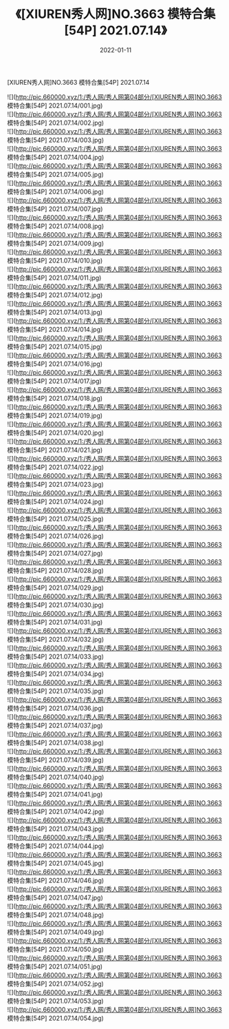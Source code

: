 ﻿---
layout: post
title:  《[XIUREN秀人网]NO.3663 模特合集[54P] 2021.07.14》
date:   2022-01-11
img: http://pic.660000.xyz/1:/秀人网/秀人网第04部分/[XIUREN秀人网]NO.3663 模特合集[54P] 2021.07.14/000.jpg
categories: [美女, 清纯, 唯美]
---

[XIUREN秀人网]NO.3663 模特合集[54P] 2021.07.14

 ![](http://pic.660000.xyz/1:/秀人网/秀人网第04部分/[XIUREN秀人网]NO.3663 模特合集[54P] 2021.07.14/001.jpg) <br>![](http://pic.660000.xyz/1:/秀人网/秀人网第04部分/[XIUREN秀人网]NO.3663 模特合集[54P] 2021.07.14/002.jpg) <br>![](http://pic.660000.xyz/1:/秀人网/秀人网第04部分/[XIUREN秀人网]NO.3663 模特合集[54P] 2021.07.14/003.jpg) <br>![](http://pic.660000.xyz/1:/秀人网/秀人网第04部分/[XIUREN秀人网]NO.3663 模特合集[54P] 2021.07.14/004.jpg) <br>![](http://pic.660000.xyz/1:/秀人网/秀人网第04部分/[XIUREN秀人网]NO.3663 模特合集[54P] 2021.07.14/005.jpg) <br>![](http://pic.660000.xyz/1:/秀人网/秀人网第04部分/[XIUREN秀人网]NO.3663 模特合集[54P] 2021.07.14/006.jpg) <br>![](http://pic.660000.xyz/1:/秀人网/秀人网第04部分/[XIUREN秀人网]NO.3663 模特合集[54P] 2021.07.14/007.jpg) <br>![](http://pic.660000.xyz/1:/秀人网/秀人网第04部分/[XIUREN秀人网]NO.3663 模特合集[54P] 2021.07.14/008.jpg) <br>![](http://pic.660000.xyz/1:/秀人网/秀人网第04部分/[XIUREN秀人网]NO.3663 模特合集[54P] 2021.07.14/009.jpg) <br>![](http://pic.660000.xyz/1:/秀人网/秀人网第04部分/[XIUREN秀人网]NO.3663 模特合集[54P] 2021.07.14/010.jpg) <br>![](http://pic.660000.xyz/1:/秀人网/秀人网第04部分/[XIUREN秀人网]NO.3663 模特合集[54P] 2021.07.14/011.jpg) <br>![](http://pic.660000.xyz/1:/秀人网/秀人网第04部分/[XIUREN秀人网]NO.3663 模特合集[54P] 2021.07.14/012.jpg) <br>![](http://pic.660000.xyz/1:/秀人网/秀人网第04部分/[XIUREN秀人网]NO.3663 模特合集[54P] 2021.07.14/013.jpg) <br>![](http://pic.660000.xyz/1:/秀人网/秀人网第04部分/[XIUREN秀人网]NO.3663 模特合集[54P] 2021.07.14/014.jpg) <br>![](http://pic.660000.xyz/1:/秀人网/秀人网第04部分/[XIUREN秀人网]NO.3663 模特合集[54P] 2021.07.14/015.jpg) <br>![](http://pic.660000.xyz/1:/秀人网/秀人网第04部分/[XIUREN秀人网]NO.3663 模特合集[54P] 2021.07.14/016.jpg) <br>![](http://pic.660000.xyz/1:/秀人网/秀人网第04部分/[XIUREN秀人网]NO.3663 模特合集[54P] 2021.07.14/017.jpg) <br>![](http://pic.660000.xyz/1:/秀人网/秀人网第04部分/[XIUREN秀人网]NO.3663 模特合集[54P] 2021.07.14/018.jpg) <br>![](http://pic.660000.xyz/1:/秀人网/秀人网第04部分/[XIUREN秀人网]NO.3663 模特合集[54P] 2021.07.14/019.jpg) <br>![](http://pic.660000.xyz/1:/秀人网/秀人网第04部分/[XIUREN秀人网]NO.3663 模特合集[54P] 2021.07.14/020.jpg) <br>![](http://pic.660000.xyz/1:/秀人网/秀人网第04部分/[XIUREN秀人网]NO.3663 模特合集[54P] 2021.07.14/021.jpg) <br>![](http://pic.660000.xyz/1:/秀人网/秀人网第04部分/[XIUREN秀人网]NO.3663 模特合集[54P] 2021.07.14/022.jpg) <br>![](http://pic.660000.xyz/1:/秀人网/秀人网第04部分/[XIUREN秀人网]NO.3663 模特合集[54P] 2021.07.14/023.jpg) <br>![](http://pic.660000.xyz/1:/秀人网/秀人网第04部分/[XIUREN秀人网]NO.3663 模特合集[54P] 2021.07.14/024.jpg) <br>![](http://pic.660000.xyz/1:/秀人网/秀人网第04部分/[XIUREN秀人网]NO.3663 模特合集[54P] 2021.07.14/025.jpg) <br>![](http://pic.660000.xyz/1:/秀人网/秀人网第04部分/[XIUREN秀人网]NO.3663 模特合集[54P] 2021.07.14/026.jpg) <br>![](http://pic.660000.xyz/1:/秀人网/秀人网第04部分/[XIUREN秀人网]NO.3663 模特合集[54P] 2021.07.14/027.jpg) <br>![](http://pic.660000.xyz/1:/秀人网/秀人网第04部分/[XIUREN秀人网]NO.3663 模特合集[54P] 2021.07.14/028.jpg) <br>![](http://pic.660000.xyz/1:/秀人网/秀人网第04部分/[XIUREN秀人网]NO.3663 模特合集[54P] 2021.07.14/029.jpg) <br>![](http://pic.660000.xyz/1:/秀人网/秀人网第04部分/[XIUREN秀人网]NO.3663 模特合集[54P] 2021.07.14/030.jpg) <br>![](http://pic.660000.xyz/1:/秀人网/秀人网第04部分/[XIUREN秀人网]NO.3663 模特合集[54P] 2021.07.14/031.jpg) <br>![](http://pic.660000.xyz/1:/秀人网/秀人网第04部分/[XIUREN秀人网]NO.3663 模特合集[54P] 2021.07.14/032.jpg) <br>![](http://pic.660000.xyz/1:/秀人网/秀人网第04部分/[XIUREN秀人网]NO.3663 模特合集[54P] 2021.07.14/033.jpg) <br>![](http://pic.660000.xyz/1:/秀人网/秀人网第04部分/[XIUREN秀人网]NO.3663 模特合集[54P] 2021.07.14/034.jpg) <br>![](http://pic.660000.xyz/1:/秀人网/秀人网第04部分/[XIUREN秀人网]NO.3663 模特合集[54P] 2021.07.14/035.jpg) <br>![](http://pic.660000.xyz/1:/秀人网/秀人网第04部分/[XIUREN秀人网]NO.3663 模特合集[54P] 2021.07.14/036.jpg) <br>![](http://pic.660000.xyz/1:/秀人网/秀人网第04部分/[XIUREN秀人网]NO.3663 模特合集[54P] 2021.07.14/037.jpg) <br>![](http://pic.660000.xyz/1:/秀人网/秀人网第04部分/[XIUREN秀人网]NO.3663 模特合集[54P] 2021.07.14/038.jpg) <br>![](http://pic.660000.xyz/1:/秀人网/秀人网第04部分/[XIUREN秀人网]NO.3663 模特合集[54P] 2021.07.14/039.jpg) <br>![](http://pic.660000.xyz/1:/秀人网/秀人网第04部分/[XIUREN秀人网]NO.3663 模特合集[54P] 2021.07.14/040.jpg) <br>![](http://pic.660000.xyz/1:/秀人网/秀人网第04部分/[XIUREN秀人网]NO.3663 模特合集[54P] 2021.07.14/041.jpg) <br>![](http://pic.660000.xyz/1:/秀人网/秀人网第04部分/[XIUREN秀人网]NO.3663 模特合集[54P] 2021.07.14/042.jpg) <br>![](http://pic.660000.xyz/1:/秀人网/秀人网第04部分/[XIUREN秀人网]NO.3663 模特合集[54P] 2021.07.14/043.jpg) <br>![](http://pic.660000.xyz/1:/秀人网/秀人网第04部分/[XIUREN秀人网]NO.3663 模特合集[54P] 2021.07.14/044.jpg) <br>![](http://pic.660000.xyz/1:/秀人网/秀人网第04部分/[XIUREN秀人网]NO.3663 模特合集[54P] 2021.07.14/045.jpg) <br>![](http://pic.660000.xyz/1:/秀人网/秀人网第04部分/[XIUREN秀人网]NO.3663 模特合集[54P] 2021.07.14/046.jpg) <br>![](http://pic.660000.xyz/1:/秀人网/秀人网第04部分/[XIUREN秀人网]NO.3663 模特合集[54P] 2021.07.14/047.jpg) <br>![](http://pic.660000.xyz/1:/秀人网/秀人网第04部分/[XIUREN秀人网]NO.3663 模特合集[54P] 2021.07.14/048.jpg) <br>![](http://pic.660000.xyz/1:/秀人网/秀人网第04部分/[XIUREN秀人网]NO.3663 模特合集[54P] 2021.07.14/049.jpg) <br>![](http://pic.660000.xyz/1:/秀人网/秀人网第04部分/[XIUREN秀人网]NO.3663 模特合集[54P] 2021.07.14/050.jpg) <br>![](http://pic.660000.xyz/1:/秀人网/秀人网第04部分/[XIUREN秀人网]NO.3663 模特合集[54P] 2021.07.14/051.jpg) <br>![](http://pic.660000.xyz/1:/秀人网/秀人网第04部分/[XIUREN秀人网]NO.3663 模特合集[54P] 2021.07.14/052.jpg) <br>![](http://pic.660000.xyz/1:/秀人网/秀人网第04部分/[XIUREN秀人网]NO.3663 模特合集[54P] 2021.07.14/053.jpg) <br>![](http://pic.660000.xyz/1:/秀人网/秀人网第04部分/[XIUREN秀人网]NO.3663 模特合集[54P] 2021.07.14/054.jpg) <br>